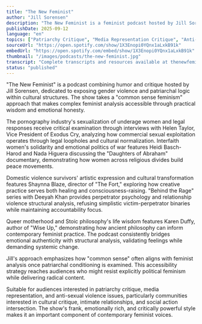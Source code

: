```yaml
---
title: "The New Feminist"
author: "Jill Sorensen"
description: "The New Feminist is a feminist podcast hosted by Jill Sorensen, with 'common sense feminism' as its core philosophy, combining humor and critical analysis to explore gender inequality, popular culture, and social structures. The show covers pornography industry critique, domestic violence, interfaith women's solidarity, media gender violence, and queer motherhood, emphasizing emotional authenticity and activism. With a Spotify rating of 5.0 (12 reviews), it has a distinctive stance in North American feminist podcast circles."
publishDate: 2025-09-12
language: "en"
topics: ["Patriarchy Critique", "Media Representation Critique", "Anti-Sexual Violence"]
sourceUrl: "https://open.spotify.com/show/1X3Enopi0YQnx1aLxkB91k"
embedUrl: "https://open.spotify.com/embed/show/1X3Enopi0YQnx1aLxkB91k"
thumbnail: "/images/podcasts/the-new-feminist.jpg"
transcript: "Complete transcripts and resources available at thenewfeminist.net"
status: "published"
---
```


"The New Feminist" is a podcast combining humor and critique hosted by Jill Sorensen, dedicated to exposing gender violence and patriarchal logic within cultural structures. The show takes a "common sense feminism" approach that makes complex feminist analysis accessible through practical wisdom and emotional honesty.

The pornography industry's sexualization of underage women and legal responses receive critical examination through interviews with Helen Taylor, Vice President of Exodus Cry, analyzing how commercial sexual exploitation operates through legal loopholes and cultural normalization. Interfaith women's solidarity and emotional politics of war features Heidi Basch-Harod and Nada Higuera discussing the "Daughters of Abraham" documentary, demonstrating how women across religious divides build peace movements.

Domestic violence survivors' artistic expression and cultural transformation features Shaynna Blaze, director of "The Fort," exploring how creative practice serves both healing and consciousness-raising. "Behind the Rage" series with Deeyah Khan provides perpetrator psychology and relationship violence structural analysis, refusing simplistic victim-perpetrator binaries while maintaining accountability focus.

Queer motherhood and Stoic philosophy's life wisdom features Karen Duffy, author of "Wise Up," demonstrating how ancient philosophy can inform contemporary feminist practice. The podcast consistently bridges emotional authenticity with structural analysis, validating feelings while demanding systemic change.

Jill's approach emphasizes how "common sense" often aligns with feminist analysis once patriarchal conditioning is examined. This accessibility strategy reaches audiences who might resist explicitly political feminism while delivering radical content.

Suitable for audiences interested in patriarchy critique, media representation, and anti-sexual violence issues, particularly communities interested in cultural critique, intimate relationships, and social action intersection. The show's frank, emotionally rich, and critically powerful style makes it an important component of contemporary feminist voices.
